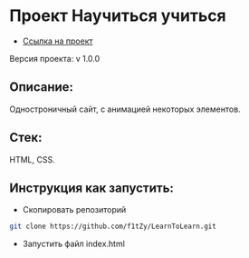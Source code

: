 # Проект Научиться учиться

* [Ссылка на проект](https://f1tzy.github.io/LearnToLearn/)

Версия проекта: v 1.0.0

## Описание:
Одностроничный сайт, с анимацией некоторых элементов.

## Стек:
HTML, CSS.

## Инструкция как запустить:
* Скопировать репозиторий 
```sh
git clone https://github.com/f1tZy/LearnToLearn.git
```
* Запустить файл index.html
